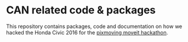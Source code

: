 # CAN related code & packages

This repository contains packages, code and documentation on how we hacked the Honda Civic 2016 for the
[pixmoving moveit hackathon](https://www.pixmoving.com/move-it).


